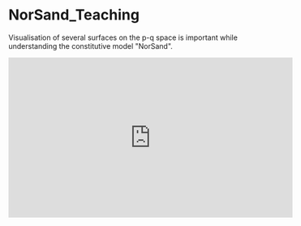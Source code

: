 # NorSand_Teaching

Visualisation of several surfaces on the p-q space is important while understanding the constitutive model "NorSand".

<p align="center">
<iframe width="560" height="315" src="https://www.youtube.com/embed/scRmV-Syy4Y" title="YouTube video player" frameborder="0" allow="accelerometer; autoplay; clipboard-write; encrypted-media; gyroscope; picture-in-picture" allowfullscreen></iframe>
</p>
